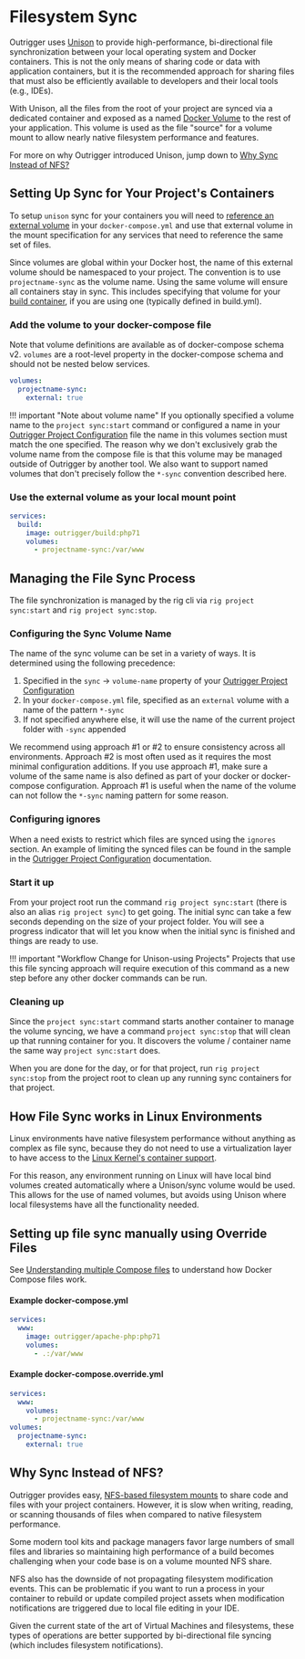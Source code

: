 # Filesystem Sync

Outrigger uses [Unison](https://github.com/bcpierce00/unison) to provide high-performance, 
bi-directional file synchronization between your local operating system and Docker containers. 
This is not the only means of sharing code or data with application containers, but it is 
the recommended approach for sharing files that must also be efficiently available to 
developers and their local tools (e.g., IDEs).

With Unison, all the files from the root of your project are synced via a dedicated 
container and exposed as a named [Docker Volume](https://docs.docker.com/engine/tutorials/dockervolumes/) 
to the rest of your application. This volume is used as the file "source" for a volume 
mount to allow nearly native filesystem performance and features.

For more on why Outrigger introduced Unison, jump down to [Why Sync Instead of NFS?](#why-sync-instead-of-nfs)

## Setting Up Sync for Your Project's Containers

To setup `unison` sync for your containers you will need to 
[reference an external volume](https://docs.docker.com/compose/compose-file/#volume-configuration-reference)
in your `docker-compose.yml` and use that external volume in the mount specification for any services that need to
reference the same set of files.

Since volumes are global within your Docker host, the name of this external volume 
should be namespaced to your project. The convention is to use `projectname-sync` 
as the volume name. Using the same volume will ensure all containers stay in sync. 
This includes specifying that volume for your [build container](/common-tasks/using-the-build-container), 
if you are using one (typically defined in build.yml).

### Add the volume to your docker-compose file

Note that volume definitions are available as of docker-compose schema v2. `volumes` are 
a root-level property in the docker-compose schema and should not be nested below services.

```yaml
volumes:
  projectname-sync:
    external: true
```

!!! important "Note about volume name"
    If you optionally specified a volume name to the `project sync:start` command or 
    configured a name in your [Outrigger Project Configuration](./project-configuration.md) 
    file the name in this volumes section must match the one specified. The reason why we 
    don't exclusively grab the volume name from the compose file is that this volume may be 
    managed outside of Outrigger by another tool. We also want to support named volumes that 
    don't precisely follow the `*-sync` convention described here.

### Use the external volume as your local mount point

```yaml
services:
  build:
    image: outrigger/build:php71
    volumes:
      - projectname-sync:/var/www
```

## Managing the File Sync Process

The file synchronization is managed by the rig cli via `rig project sync:start` and `rig project sync:stop`.

### Configuring the Sync Volume Name

The name of the sync volume can be set in a variety of ways. It is determined using the following precedence:

1. Specified in the `sync` -> `volume-name` property of your [Outrigger Project Configuration](./project-configuration.md)
2. In your `docker-compose.yml` file, specified as an `external` volume with a name of the pattern `*-sync`
3. If not specified anywhere else, it will use the name of the current project folder with `-sync` appended

We recommend using approach #1 or #2 to ensure consistency across all environments. Approach #2 is most 
often used as it requires the most minimal configuration additions. If you use approach #1, make sure a 
volume of the same name is also defined as part of your docker or docker-compose configuration. 
Approach #1 is useful when the name of the volume can not follow the `*-sync` naming pattern for some reason. 

### Configuring ignores

When a need exists to restrict which files are synced using the `ignores` section. An example of limiting 
the synced files can be found in the sample in the [Outrigger Project Configuration](./project-configuration.md) 
documentation.

### Start it up

From your project root run the command `rig project sync:start` (there is also an alias `rig project sync`) 
to get going. The initial sync can take a few seconds depending on the size of your project folder. You will 
see a progress indicator that will let you know when the initial sync is finished and things are ready to use.

!!! important "Workflow Change for Unison-using Projects"
    Projects that use this file syncing approach will require execution of this command as a new step 
    before any other docker commands can be run.

### Cleaning up

Since the `project sync:start` command starts another container to manage the volume syncing, we have a 
command `project sync:stop` that will clean up that running container for you. It discovers the 
volume / container name the same way `project sync:start` does.

When you are done for the day, or for that project, run `rig project sync:stop` from the project root to clean up any running
sync containers for that project.

## How File Sync works in Linux Environments

Linux environments have native filesystem performance without anything as complex as file sync, 
because they do not need to use a virtualization layer to have access to the 
[Linux Kernel's container support](https://jvns.ca/blog/2016/10/10/what-even-is-a-container/).

For this reason, any environment running on Linux will have local bind volumes created automatically 
where a Unison/sync volume would be used. This allows for the use of named volumes, but avoids using 
Unison where local filesystems have all the functionality needed.

## Setting up file sync manually using Override Files

See [Understanding multiple Compose files](https://docs.docker.com/compose/extends/#understanding-multiple-compose-files) 
to understand how Docker Compose files work.

#### Example docker-compose.yml

```yaml
services:
  www:
    image: outrigger/apache-php:php71
    volumes:
      - .:/var/www
```

#### Example docker-compose.override.yml

```yaml
services:
  www:
    volumes:
      - projectname-sync:/var/www
volumes:
  projectname-sync:
    external: true
```

## Why Sync Instead of NFS?

Outrigger provides easy, [NFS-based filesystem mounts](/project-setup/key-concepts) to share code 
and files with your project containers. However, it is slow when writing, reading, or scanning 
thousands of files when compared to native filesystem performance.

Some modern tool kits and package managers favor large numbers of small files and libraries 
so maintaining high performance of a build becomes challenging when your code base is on a 
volume mounted NFS share.

NFS also has the downside of not propagating filesystem modification events. This can be problematic if you want to run
a process in your container to rebuild or update compiled project assets when modification notifications are triggered
due to local file editing in your IDE.

Given the current state of the art of Virtual Machines and filesystems, these types of operations 
are better supported by bi-directional file syncing (which includes filesystem notifications).
